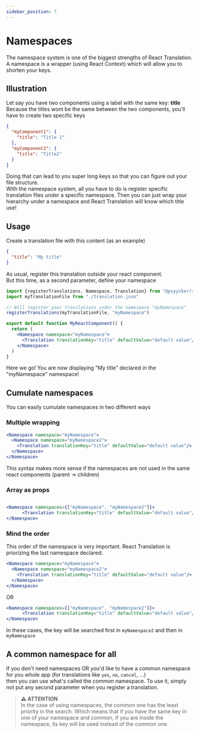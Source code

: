 ```yaml
---
sidebar_position: 7
---
```


# Namespaces

The namespace system is one of the biggest strengths of React Translation. <br/>
A namespace is a wrapper (using React Context) which will allow you to shorten your keys.

## Illustration
Let say you have two components using a label with the same key: **title** <br/>
Because the titles wont be the same between the two components, you'll have to create two specific keys <br/>

```json
{
  "myComponent1": {
    "title": "Title 1"
  },
  "myComponent2": {
    "title": "Title2"
  }
}
```

Doing that can lead to you super long keys so that you can figure out your file structure.<br/>
With the namespace system, all you have to do is register specific translation files under a specific namespace.
Then you can just wrap your hierarchy under a namespace and React Translation will know which title use!

## Usage

Create a translation file with this content (as an example)

```json
{
  "title": "My title"
}
```

As usual, register this translation outside your react component.<br/>
But this time, as a second parameter, define your namespace

```jsx
import {registerTranslations, Namespace, Translation} from "@psyycker/react-translation";
import myTranslationFile from "./translation.json"

// Will register your translations under the namespace "myNamespace"
registerTranslations(myTranslationFile, "myNamespace")

export default function MyReactComponent() {
  return (
    <Namespace namespace="myNamespace">
      <Translation translationKey="title" defaultValue="default value"/>
    </Namespace>
  )
}

```

Here we go! You are now displaying "My title" declared in the "myNamespace" namespace!

## Cumulate namespaces

You can easily cumulate namespaces in two different ways<br/>

### Multiple wrapping
```jsx
<Namespace namespace="myNamespace">
  <Namespace namespace="myNamespace2">
    <Translation translationKey="title" defaultValue="default value"/>
  </Namespace>
</Namespace>
```
This syntax makes more sense if the namespaces are not used in the same react components (parent -> children) <br/>

### Array as props

```jsx

<Namespace namespaces={["myNamespace", "myNamespace2"]}>
      <Translation translationKey="title" defaultValue="default value"/>
</Namespace>
```

### Mind the order
This order of the namespace is very important. React Translation is priorizing the last namespace declared. <br/>

```jsx
<Namespace namespace="myNamespace">
  <Namespace namespace="myNamespace2">
    <Translation translationKey="title" defaultValue="default value"/>
  </Namespace>
</Namespace>
```

OR

```jsx
<Namespace namespaces={["myNamespace", "myNamespace2"]}>
      <Translation translationKey="title" defaultValue="default value"/>
</Namespace>
```

In these cases, the key will be searched first in `myNamespace2` and then in `myNamespace`

## A common namespace for all

If you don't need namespaces OR you'd like to have a common namespace for you whole app (for translations like `yes`, `no`, `cancel`, ...) <br/>
then you can use what's called the common namespace. To use it, simply not put any second parameter when you register a translation. <br/>

> **⚠ ATTENTION**  
> In the case of using namespaces, the common one has the least priority in the search. Which means that if you have the same key in
> one of your namespace and common, if you are inside the namespace, its key will be used instead of the common one.
